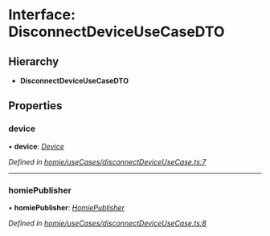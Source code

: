 # Interface: DisconnectDeviceUseCaseDTO

## Hierarchy

* **DisconnectDeviceUseCaseDTO**

## Properties

###  device

• **device**: *[Device](../classes/device.md)*

*Defined in [homie/useCases/disconnectDeviceUseCase.ts:7](https://github.com/AlejandroHerr/homieiot.ts/blob/cd91a62/src/homie/useCases/disconnectDeviceUseCase.ts#L7)*

___

###  homiePublisher

• **homiePublisher**: *[HomiePublisher](../classes/homiepublisher.md)*

*Defined in [homie/useCases/disconnectDeviceUseCase.ts:8](https://github.com/AlejandroHerr/homieiot.ts/blob/cd91a62/src/homie/useCases/disconnectDeviceUseCase.ts#L8)*
